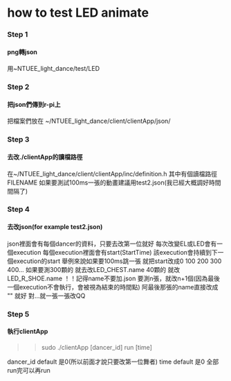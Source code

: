 # how to test LED animate

### Step 1
#### png轉json
用~NTUEE_light_dance/test/LED

### Step 2
#### 把json們傳到r-pi上
把檔案們放在 ~/NTUEE_light_dance/client/clientApp/json/

### Step 3
#### 去改./clientApp的讀檔路徑
在~/NTUEE_light_dance/client/clientApp/inc/definition.h
其中有個讀檔路徑FILENAME
如果要測試100ms一張的動畫建議用test2.json(我已經大概調好時間間隔了)

### Step 4
#### 去改json(for example test2.json)
json裡面會有每個dancer的資料，只要去改第一位就好
每次改變EL或LED會有一個execution
每個execution裡面會有start(StartTime)
該execution會持續到下一個execution的start
舉例來說如果要100ms跳一張 就把start改成0 100 200 300 400...
如果要測300顆的 就去改LED_CHEST.name 
       40顆的 就改LED_R_SHOE.name
！！記得name不要加.json
要測n張，就改n+1個(因為最後一個execution不會執行，會被視為結束的時間點)
阿最後那張的name直接改成 "" 就好
對...就一張一張改QQ

### Step 5
#### 執行clientApp
>> sudo ./clientApp [dancer_id]
>> run [time]

dancer_id default 是0(所以前面才說只要改第一位舞者)
time default 是0
全部run完可以再run
